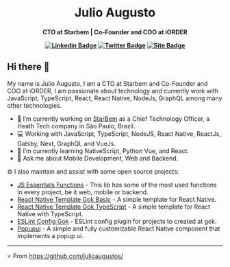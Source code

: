 <p>
  <h1 align="center">Julio Augusto</h1>
  <h4 align="center">CTO at Starbem | Co-Founder and COO  at iORDER</>
</p>


[![Linkedin Badge](https://img.shields.io/badge/-LinkedIn-blue?style=flat&logo=LinkedIn&logoColor=white)](https://www.linkedin.com/in/julio-augusto)
[![Twitter Badge](https://img.shields.io/badge/-Twitter-1ca0f1?style=flat&logo=Twitter&logoColor=white)](https://twitter.com/Julio_Augusto_S)
[![Site Badge](https://img.shields.io/badge/-julioaugusto.dev-black?style=flat&logo=Web&logoColor=black)](https://julioaugusto.dev)

## Hi there 👋

My name is Julio Augusto, I am a CTO at Starbem and Co-Founder and COO at iORDER, I am passionate about technology and currently work with JavaScript, TypeScript, React, React Native, NodeJs, GraphQL among many other technologies.


- 🔭 I’m currently working on [StarBem](https://starbem.app) as a Chief Technology Officer, a Heath Tech company in São Paulo, Brazil.
- 💻 Working with JavaScript, TypeScript, NodeJS, React Native, ReactJs, Gatsby, Next, GraphQL and VueJs.
- 🌱 I’m currently learning NativeScript, Python Vue, and React.
- 💬 Ask me about Mobile Development, Web and Backend.

⚙️ I also maintain and assist with some open source projects:
- [JS Essentials Functions](https://github.com/gok-dev/js-essentials-functions) - This lib has some of the most used functions in every project, be it web, mobile or backend.
- [React Native Template Gok Basic](https://github.com/gok-dev/react-native-template-gok-basic) - A simple template for React Native.
- [React Native Template Gok TypeScript](https://github.com/gok-dev/react-native-template-gok-typescript) - A simple template for React Native with TypeScript.
- [ESLint Config Gok](https://github.com/gok-dev/eslint-config-gok) - ESLint config plugin for projects to created at gok.
- [Popupui](https://github.com/RafaelAugustoS/react-native-popup-ui) - A simple and fully customizable React Native component that implements a popup ui.

---
⭐️ From https://github.com/julioaugustos/
